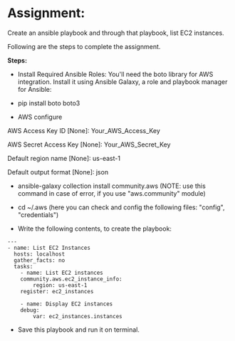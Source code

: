 # Assignment: 
Create an ansible playbook and through that playbook, list EC2 instances.

Following are the steps to complete the assignment.



**Steps:**

- Install Required Ansible Roles: You'll need the boto library for AWS integration. Install it using Ansible Galaxy, a role and playbook manager for Ansible:

- pip install boto boto3

- AWS configure

AWS Access Key ID [None]: Your_AWS_Access_Key

AWS Secret Access Key [None]: Your_AWS_Secret_Key

Default region name [None]: us-east-1

Default output format [None]: json

- ansible-galaxy collection install community.aws   (NOTE: use this command in case of error, if you use "aws.community" module)

- cd ~/.aws (here you can check and config the following files: "config", "credentials")

- Write the following contents, to create the playbook:

```	
---
- name: List EC2 Instances
  hosts: localhost
  gather_facts: no
  tasks:
	- name: List EC2 instances
  	community.aws.ec2_instance_info:
    	region: us-east-1
  	register: ec2_instances

	- name: Display EC2 instances
  	debug:
    	var: ec2_instances.instances
```

- Save this playbook and run it on terminal.





